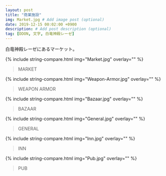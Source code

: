 ```yaml
---
layout: post
title: "商業施設"
img: Market.jpg # Add image post (optional)
date: 2019-12-15 00:02:00 +0900
description: # Add post description (optional)
tag: [DDON, 文字, 白竜神殿レーゼ]
---
```


白竜神殿レーゼにあるマーケット。

{% include string-compare.html img="Market.jpg" overlay="" %}

> MARKET



{% include string-compare.html img="Weapon-Armor.jpg" overlay="" %}

> WEAPON ARMOR



{% include string-compare.html img="Bazaar.jpg" overlay="" %}

> BAZAAR



{% include string-compare.html img="General.jpg" overlay="" %}

> GENERAL



{% include string-compare.html img="Inn.jpg" overlay="" %}

> INN



{% include string-compare.html img="Pub.jpg" overlay="" %}

> PUB



